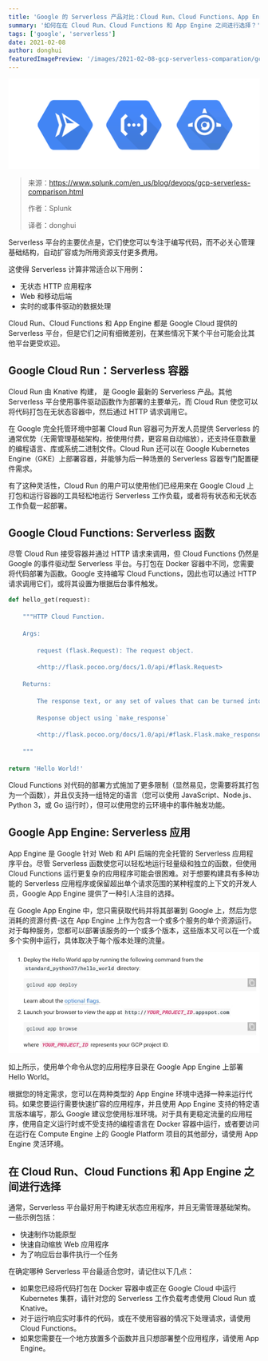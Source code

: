 ```yaml
---
title: 'Google 的 Serverless 产品对比：Cloud Run、Cloud Functions、App Engine'
summary: '如何在在 Cloud Run、Cloud Functions 和 App Engine 之间进行选择？'
tags: ['google', 'serverless']
date: 2021-02-08
author: donghui
featuredImagePreview: '/images/2021-02-08-gcp-serverless-comparation/gcp-serverless.png'
---
```


![cover](/images/2021-02-08-gcp-serverless-comparation/gcp-serverless.png)

> 来源：https://www.splunk.com/en_us/blog/devops/gcp-serverless-comparison.html
>
> 作者：Splunk
>
> 译者：donghui

Serverless 平台的主要优点是，它们使您可以专注于编写代码，而不必关心管理基础结构，自动扩容或为所用资源支付更多费用。

这使得 Serverless 计算非常适合以下用例：
* 无状态 HTTP 应用程序
* Web 和移动后端
* 实时的或事件驱动的数据处理
 

Cloud Run、Cloud Functions 和 App Engine 都是 Google Cloud 提供的 Serverless 平台，但是它们之间有细微差别，在某些情况下某个平台可能会比其他平台更受欢迎。

## Google Cloud Run：Serverless 容器
Cloud Run 由 Knative 构建， 是 Google 最新的 Serverless 产品。其他 Serverless 平台使用事件驱动函数作为部署的主要单元，而 Cloud Run 使您可以将代码打包在无状态容器中，然后通过 HTTP 请求调用它。

在 Google 完全托管环境中部署 Cloud Run 容器可为开发人员提供 Serverless 的通常优势（无需管理基础架构，按使用付费，更容易自动缩放），还支持任意数量的编程语言、库或系统二进制文件。Cloud Run 还可以在 Google Kubernetes Engine（GKE）上部署容器，并能够为后一种场景的 Serverless 容器专门配置硬件需求。

有了这种灵活性，Cloud Run 的用户可以使用他们已经用来在 Google Cloud 上打包和运行容器的工具轻松地运行 Serverless 工作负载，或者将有状态和无状态工作负载一起部署。

## Google Cloud Functions: Serverless 函数
尽管 Cloud Run 接受容器并通过 HTTP 请求来调用，但 Cloud Functions  仍然是 Google 的事件驱动型 Serverless 平台。与打包在 Docker 容器中不同，您需要将代码部署为函数。Google 支持编写 Cloud Functions，因此也可以通过 HTTP 请求调用它们，或将其设置为根据后台事件触发。
```ruby
def hello_get(request):

    """HTTP Cloud Function.

    Args:

        request (flask.Request): The request object.

        <http://flask.pocoo.org/docs/1.0/api/#flask.Request>

    Returns:

        The response text, or any set of values that can be turned into a

        Response object using `make_response`

        <http://flask.pocoo.org/docs/1.0/api/#flask.Flask.make_response>.

    """ 

return 'Hello World!'
```

Cloud Functions 对代码的部署方式施加了更多限制（显然易见，您需要将其打包为一个函数），并且仅支持一组特定的语言（您可以使用 JavaScript、Node.js、Python 3，或 Go 运行时），但可以使用您的云环境中的事件触发功能。


## Google App Engine: Serverless 应用
App Engine 是 Google 针对 Web 和 API 后端的完全托管的 Serverless 应用程序平台。尽管 Serverless 函数使您可以轻松地运行轻量级和独立的函数，但使用 Cloud Functions 运行更复杂的应用程序可能会很困难。对于想要构建具有多种功能的 Serverless 应用程序或保留超出单个请求范围的某种程度的上下文的开发人员，Google App Engine 提供了一种引人注目的选择。

在 Google App Engine 中，您只需获取代码并将其部署到 Google 上，然后为您消耗的资源付费-这在 App Engine 上作为包含一个或多个服务的单个资源运行。对于每种服务，您都可以部署该服务的一个或多个版本，这些版本又可以在一个或多个实例中运行，具体取决于每个版本处理的流量。

![app-engine](/images/2021-02-08-gcp-serverless-comparation/app-engine.jpg)

 如上所示，使用单个命令从您的应用程序目录在 Google App Engine 上部署 Hello World。

根据您的特定需求，您可以在两种类型的 App Engine 环境中选择一种来运行代码。如果您要运行需要快速扩容的应用程序，并且使用 App Engine 支持的特定语言版本编写，那么 Google 建议您使用标准环境。对于具有更稳定流量的应用程序，使用自定义运行时或不受支持的编程语言在 Docker 容器中运行，或者要访问在运行在 Compute Engine 上的 Google Platform 项目的其他部分，请使用 App Engine 灵活环境。

## 在 Cloud Run、Cloud Functions 和 App Engine 之间进行选择
通常，Serverless 平台最好用于构建无状态应用程序，并且无需管理基础架构。一些示例包括：
* 快速制作功能原型
* 快速自动缩放 Web 应用程序
* 为了响应后台事件执行一个任务
 
在确定哪种 Serverless 平台最适合您时，请记住以下几点：
* 如果您已经将代码打包在 Docker 容器中或正在 Google Cloud 中运行 Kubernetes 集群，请针对您的 Serverless 工作负载考虑使用 Cloud Run 或 Knative。
* 对于运行响应实时事件的代码，或在不使用容器的情况下处理请求，请使用 Cloud Functions。
* 如果您需要在一个地方放置多个函数并且只想部署整个应用程序，请使用 App Engine。